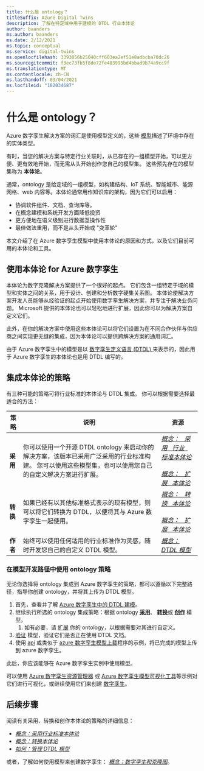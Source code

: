 ```yaml
---
title: 什么是 ontology？
titleSuffix: Azure Digital Twins
description: 了解在特定域中用于建模的 DTDL 行业本体论
author: baanders
ms.author: baanders
ms.date: 2/12/2021
ms.topic: conceptual
ms.service: digital-twins
ms.openlocfilehash: 3393856b25040cff603ea2ef51e8adbcba78dc26
ms.sourcegitcommit: f3ec73fb5f8de72fe483995bd4bbad9b74a9cc9f
ms.translationtype: MT
ms.contentlocale: zh-CN
ms.lasthandoff: 03/04/2021
ms.locfileid: "102034687"
---
```

# <a name="what-is-an-ontology"></a>什么是 ontology？ 

Azure 数字孪生解决方案的词汇是使用模型定义的，这些 [模型](concepts-models.md)描述了环境中存在的实体类型。

有时，当您的解决方案与特定行业关联时，从已存在的一组模型开始，可以更方便、更有效地开始，而无需从头开始创作您自己的模型集。 这些预先存在的模型集称为 **本体论**。 

通常，ontology 是给定域的一组模型，如构建结构、IoT 系统、智能城市、能源网格、web 内容等。本体论通常用作知识库的架构，因为它们可以启用：
* 协调软件组件、文档、查询库等。
* 在概念建模和系统开发方面降低投资
* 更方便地在语义级别进行数据互操作性
* 最佳做法重用，而不是从头开始或 "变革轮"

本文介绍了在 Azure 数字孪生模型中使用本体论的原因和方式，以及它们目前可用的本体论和工具。

## <a name="using-ontologies-for-azure-digital-twins"></a>使用本体论 for Azure 数字孪生

本体论为数字克隆解决方案提供了一个很好的起点。 它们包含一组特定于域的模型和实体之间的关系，用于设计、创建和分析数字硬集关系图。 本体论使解决方案开发人员能够从经验证的起点开始使用数字孪生解决方案，并专注于解决业务问题。 Microsoft 提供的本体论也可以轻松地进行扩展，因此你可以为解决方案自定义它们。 

此外，在你的解决方案中使用这些本体论可以将它们设置为在不同合作伙伴与供应商之间实现更无缝的集成，因为本体论可以提供跨解决方案的通用词汇。

由于 Azure 数字孪生中的模型是以 [数字孪生定义语言 (DTDL) ](https://github.com/Azure/opendigitaltwins-dtdl/blob/master/DTDL/v2/dtdlv2.md)来表示的，因此用于 Azure 数字孪生的本体论也是用 DTDL 编写的。 

## <a name="strategies-for-integrating-ontologies"></a>集成本体论的策略

有三种可能的策略可将行业标准的本体论与 DTDL 集成。 你可以根据需要选择最适合的方法：

| 策略 | 说明 | 资源 |
| --- | --- | --- |
| **采用** | 你可以使用一个开源 DTDL ontology 来启动你的解决方案，该版本已采用广泛采用的行业标准构建。 您可以使用这些模型集，也可以使用您自己的自定义解决方案进行扩展。 | [*概念： &nbsp; 采用 &nbsp; 行业 &nbsp; 标准本体论*](concepts-ontologies-adopt.md)<br><br>[*概念： &nbsp; 扩展 &nbsp; 本体论*](concepts-ontologies-extend.md) |
| **转换** | 如果已经有以其他标准格式表示的现有模型，则可以将它们转换为 DTDL，以便将其与 Azure 数字孪生一起使用。 | [*概念： &nbsp; 转换 &nbsp; 本体论*](concepts-ontologies-convert.md)<br><br>[*概念： &nbsp; 扩展 &nbsp; 本体论*](concepts-ontologies-extend.md) |
| **作者** | 始终可以使用任何适用的行业标准作为灵感，随时开发您自己的自定义 DTDL 模型。 | [*概念： DTDL 模型*](concepts-models.md) |

### <a name="using-ontology-strategies-in-a-model-development-path"></a>在模型开发路径中使用 ontology 策略

无论你选择将 ontology 集成到 Azure 数字孪生的策略，都可以遵循以下完整路径，指导你创建 ontology，并将其上传为 DTDL 模型。

1. 首先，查看并了解 [Azure 数字孪生中的 DTDL 建模](concepts-models.md)。
1. 继续执行所选的 ontology 集成策略：根据 ontology [**采用**](concepts-ontologies-adopt.md)、 [**转换**](concepts-ontologies-convert.md)或 [**创作**](concepts-models.md) 模型。
    1. 如有必要，请 [扩展](concepts-ontologies-extend.md) 你的 ontology，以根据需要对其进行自定义。
1. [验证](how-to-parse-models.md) 模型，验证它们是否正在使用 DTDL 文档。
1. 使用 [api](how-to-manage-model.md#upload-models) 或类似于 [azure 数字孪生模型上载](https://github.com/Azure/opendigitaltwins-building-tools/tree/master/ModelUploader)程序的示例，将已完成的模型上传到 azure 数字孪生。

此后，你应该能够在 Azure 数字孪生实例中使用模型。 

可以使用 [Azure 数字孪生资源管理器](/samples/azure-samples/digital-twins-explorer/digital-twins-explorer/) 或 [Azure 数字孪生模型可视化工具](https://github.com/Azure/opendigitaltwins-building-tools/tree/master/AdtModelVisualizer)等示例对它们进行可视化，或继续使用它们来创建 [数字孪生](concepts-twins-graph.md)。

## <a name="next-steps"></a>后续步骤

阅读有关采用、转换和创作本体论的策略的详细信息：
* [*概念：采用行业标准本体论*](concepts-ontologies-adopt.md)
* [*概念：转换本体论*](concepts-ontologies-convert.md)
* [*如何：管理 DTDL 模型*](how-to-manage-model.md)

或者，了解如何使用模型来创建数字孪生： [*概念：数字孪生和克隆图*](concepts-twins-graph.md)。